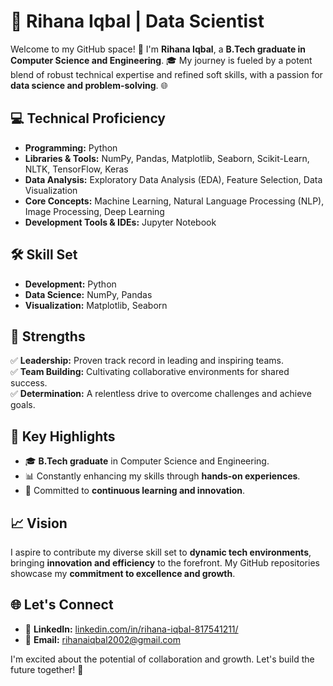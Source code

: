# 🚀 Rihana Iqbal | Data Scientist  

Welcome to my GitHub space! 👋 I'm **Rihana Iqbal**, a **B.Tech graduate in Computer Science and Engineering**. 🎓 My journey is fueled by a potent blend of robust technical expertise and refined soft skills, with a passion for **data science and problem-solving**. 🌐  

## 💻 Technical Proficiency  
- **Programming:** Python
- **Libraries & Tools:** NumPy, Pandas, Matplotlib, Seaborn, Scikit-Learn, NLTK, TensorFlow, Keras  
- **Data Analysis:** Exploratory Data Analysis (EDA), Feature Selection, Data Visualization  
- **Core Concepts:** Machine Learning, Natural Language Processing (NLP), Image Processing, Deep Learning  
- **Development Tools & IDEs:** Jupyter Notebook  

## 🛠️ Skill Set  
- **Development:** Python
- **Data Science:** NumPy, Pandas  
- **Visualization:** Matplotlib, Seaborn  

## 🌟 Strengths  
✅ **Leadership:** Proven track record in leading and inspiring teams.  
✅ **Team Building:** Cultivating collaborative environments for shared success.  
✅ **Determination:** A relentless drive to overcome challenges and achieve goals.  

## 🚀 Key Highlights  
- 🎓 **B.Tech graduate** in Computer Science and Engineering.  
- 📊 Constantly enhancing my skills through **hands-on experiences**.  
- 🔬 Committed to **continuous learning and innovation**.  

## 📈 Vision  
I aspire to contribute my diverse skill set to **dynamic tech environments**, bringing **innovation and efficiency** to the forefront. My GitHub repositories showcase my **commitment to excellence and growth**.  

## 🌐 Let's Connect  
- 🔗 **LinkedIn:** [linkedin.com/in/rihana-iqbal-817541211/](https://linkedin.com/in/rihana-iqbal-817541211/)  
- 📧 **Email:** rihanaiqbal2002@gmail.com  


I'm excited about the potential of collaboration and growth. Let's build the future together! 🚀
